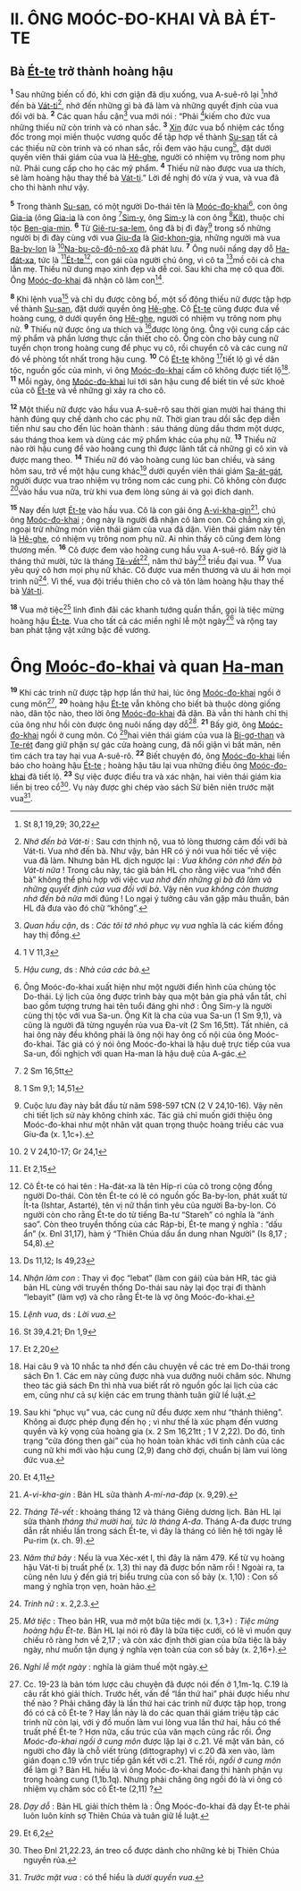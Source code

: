 # II. ÔNG MOÓC-ĐO-KHAI VÀ BÀ ÉT-TE

## Bà [Ét-te]() trở thành hoàng hậu

<sup><b>1</b></sup> Sau những biến cố đó, khi cơn giận đã dịu xuống, vua A-suê-rô lại [^1@-1f7ed874-d717-42f4-80ff-b7022f91c23b]nhớ đến bà [Vát-ti]()[^1-1f7ed874-d717-42f4-80ff-b7022f91c23b], nhớ đến những gì bà đã làm và những quyết định của vua đối với bà. <sup><b>2</b></sup> Các quan hầu cận[^2-1f7ed874-d717-42f4-80ff-b7022f91c23b] vua mới nói : “Phải [^2@-1f7ed874-d717-42f4-80ff-b7022f91c23b]kiếm cho đức vua những thiếu nữ còn trinh và có nhan sắc. <sup><b>3</b></sup> [Xin]() đức vua bổ nhiệm các tổng đốc trong mọi miền thuộc vương quốc để tập hợp về thành [Su-san]() tất cả các thiếu nữ còn trinh và có nhan sắc, rồi đem vào hậu cung[^3-1f7ed874-d717-42f4-80ff-b7022f91c23b], đặt dưới quyền viên thái giám của vua là [Hê-ghe](), người có nhiệm vụ trông nom phụ nữ. Phải cung cấp cho họ các mỹ phẩm. <sup><b>4</b></sup> Thiếu nữ nào được vua ưa thích, sẽ làm hoàng hậu thay thế bà [Vát-ti]().” Lời đề nghị đó vừa ý vua, và vua đã cho thi hành như vậy.

<sup><b>5</b></sup> Trong thành [Su-san](), có một người Do-thái tên là [Moóc-đo-khai]()[^4-1f7ed874-d717-42f4-80ff-b7022f91c23b], con ông [Gia-ia]() (ông [Gia-ia]() là con ông [^3@-1f7ed874-d717-42f4-80ff-b7022f91c23b][Sim-y](), ông [Sim-y]() là con ông [^4@-1f7ed874-d717-42f4-80ff-b7022f91c23b][Kít]()), thuộc chi tộc [Ben-gia-min](). <sup><b>6</b></sup> Từ [Giê-ru-sa-lem](), ông đã bị đi đày[^5-1f7ed874-d717-42f4-80ff-b7022f91c23b] trong số những người bị đi đày cùng với vua [Giu-đa]() là [Giơ-khon-gia](), những người mà vua [Ba-by-lon]() là [^5@-1f7ed874-d717-42f4-80ff-b7022f91c23b][Na-bu-cô-đô-nô-xo]() đã phát lưu. <sup><b>7</b></sup> Ông nuôi nấng dạy dỗ [Ha-đát-xa](), tức là [^6@-1f7ed874-d717-42f4-80ff-b7022f91c23b][Ét-te]()[^6-1f7ed874-d717-42f4-80ff-b7022f91c23b], con gái của người chú ông, vì cô ta [^7@-1f7ed874-d717-42f4-80ff-b7022f91c23b]mồ côi cả cha lẫn mẹ. Thiếu nữ dung mạo xinh đẹp và dễ coi. Sau khi cha mẹ cô qua đời. Ông [Moóc-đo-khai]() đã nhận cô làm con[^7-1f7ed874-d717-42f4-80ff-b7022f91c23b].

<sup><b>8</b></sup> Khi lệnh vua[^8-1f7ed874-d717-42f4-80ff-b7022f91c23b] và chỉ dụ được công bố, một số đông thiếu nữ được tập hợp về thành [Su-san](), đặt dưới quyền ông [Hê-ghe](). Cô [Ét-te]() cũng được đưa về hoàng cung, ở dưới quyền ông [Hê-ghe](), người có nhiệm vụ trông nom phụ nữ. <sup><b>9</b></sup> Thiếu nữ được ông ưa thích và [^8@-1f7ed874-d717-42f4-80ff-b7022f91c23b]được lòng ông. Ông vội cung cấp các mỹ phẩm và phần lương thực cần thiết cho cô. Ông còn cho bảy cung nữ tuyển chọn trong hoàng cung để phục vụ cô, rồi chuyển cô và các cung nữ đó về phòng tốt nhất trong hậu cung. <sup><b>10</b></sup> Cô [Ét-te]() không [^9@-1f7ed874-d717-42f4-80ff-b7022f91c23b]tiết lộ gì về dân tộc, nguồn gốc của mình, vì ông [Moóc-đo-khai]() cấm cô không được tiết lộ[^9-1f7ed874-d717-42f4-80ff-b7022f91c23b]. <sup><b>11</b></sup> Mỗi ngày, ông [Moóc-đo-khai]() lui tới sân hậu cung để biết tin về sức khoẻ của cô [Ét-te]() và về những gì xảy ra cho cô.

<sup><b>12</b></sup> Một thiếu nữ được vào hầu vua A-suê-rô sau thời gian mười hai tháng thi hành đúng quy chế dành cho các phụ nữ. Thời gian trau dồi sắc đẹp diễn tiến như sau cho đến lúc hoàn thành : sáu tháng dùng dầu thơm một dược, sáu tháng thoa kem và dùng các mỹ phẩm khác của phụ nữ. <sup><b>13</b></sup> Thiếu nữ nào rời hậu cung để vào hoàng cung thì được lãnh tất cả những gì cô xin và được mang theo. <sup><b>14</b></sup> Thiếu nữ đó vào hoàng cung lúc ban chiều, và sáng hôm sau, trở về một hậu cung khác[^10-1f7ed874-d717-42f4-80ff-b7022f91c23b] dưới quyền viên thái giám [Sa-át-gát](), người được vua trao nhiệm vụ trông nom các cung phi. Cô không còn được [^10@-1f7ed874-d717-42f4-80ff-b7022f91c23b]vào hầu vua nữa, trừ khi vua đem lòng sủng ái và gọi đích danh.

<sup><b>15</b></sup> Nay đến lượt [Ét-te]() vào hầu vua. Cô là con gái ông [A-vi-kha-gin]()[^11-1f7ed874-d717-42f4-80ff-b7022f91c23b], chú ông [Moóc-đo-khai]() ; ông này là người đã nhận cô làm con. Cô chẳng xin gì, ngoại trừ những món viên thái giám của vua đã dặn. Viên thái giám này tên là [Hê-ghe](), có nhiệm vụ trông nom phụ nữ. Ai nhìn thấy cô cũng đem lòng thương mến. <sup><b>16</b></sup> Cô được đem vào hoàng cung hầu vua A-suê-rô. Bấy giờ là tháng thứ mười, tức là tháng [Tê-vết]()[^12-1f7ed874-d717-42f4-80ff-b7022f91c23b], năm thứ bảy[^13-1f7ed874-d717-42f4-80ff-b7022f91c23b] triều đại vua. <sup><b>17</b></sup> Vua yêu quý cô hơn mọi phụ nữ khác. Cô được vua mến thương và ưu ái hơn mọi trinh nữ[^14-1f7ed874-d717-42f4-80ff-b7022f91c23b]. Vì thế, vua đội triều thiên cho cô và tôn làm hoàng hậu thay thế bà [Vát-ti]().

<sup><b>18</b></sup> Vua mở tiệc[^15-1f7ed874-d717-42f4-80ff-b7022f91c23b] linh đình đãi các khanh tướng quần thần, gọi là tiệc mừng hoàng hậu [Ét-te](). Vua cho tất cả các miền nghỉ lễ một ngày[^16-1f7ed874-d717-42f4-80ff-b7022f91c23b] và rộng tay ban phát tặng vật xứng bậc đế vương.

# Ông [Moóc-đo-khai]() và quan [Ha-man]()

<sup><b>19</b></sup> Khi các trinh nữ được tập hợp lần thứ hai, lúc ông [Moóc-đo-khai]() ngồi ở cung môn[^17-1f7ed874-d717-42f4-80ff-b7022f91c23b], <sup><b>20</b></sup> hoàng hậu [Ét-te]() vẫn không cho biết bà thuộc dòng giống nào, dân tộc nào, theo lời ông [Moóc-đo-khai]() đã dặn. Bà vẫn thi hành chỉ thị của ông như hồi còn được ông nuôi nấng dạy dỗ[^18-1f7ed874-d717-42f4-80ff-b7022f91c23b]. <sup><b>21</b></sup> Bấy giờ, ông [Moóc-đo-khai]() ngồi ở cung môn. Có [^11@-1f7ed874-d717-42f4-80ff-b7022f91c23b]hai viên thái giám của vua là [Bi-gơ-than]() và [Te-rét]() đang giữ phận sự gác cửa hoàng cung, đã nổi giận vì bất mãn, nên tìm cách tra tay hại vua A-suê-rô. <sup><b>22</b></sup> Biết chuyện đó, ông [Moóc-đo-khai]() liền báo cho hoàng hậu [Ét-te]() ; hoàng hậu tâu lại vua những điều ông [Moóc-đo-khai]() đã tiết lộ. <sup><b>23</b></sup> Sự việc được điều tra và xác nhận, hai viên thái giám kia liền bị treo cổ[^19-1f7ed874-d717-42f4-80ff-b7022f91c23b]. Vụ này được ghi chép vào sách Sử biên niên trước mặt vua[^20-1f7ed874-d717-42f4-80ff-b7022f91c23b].

[^1-1f7ed874-d717-42f4-80ff-b7022f91c23b]: _Nhớ đến bà Vát-ti_ : Sau cơn thịnh nộ, vua tỏ lòng thương cảm đối với bà Vát-ti. Vua nhớ đến bà. Như vậy, bản HR có ý nói vua hối tiếc về việc vua đã làm. Nhưng bản HL dịch ngược lại : _Vua không còn nhớ đến bà Vát-ti nữa_ ! Trong câu này, tác giả bản HL cho rằng việc vua “nhớ đến bà” không thể phù hợp với việc _vua nhớ đến những gì bà đã làm và những quyết định của vua đối với bà_. Vậy nên _vua không còn thương nhớ đến bà nữa_ mới đúng ! Lo ngại ý tưởng câu văn gặp mâu thuẫn, bản HL đã đưa vào đó chữ “không”.

[^2-1f7ed874-d717-42f4-80ff-b7022f91c23b]: _Quan hầu cận_, ds : _Các tôi tớ nhỏ phục vụ vua_ nghĩa là các kiếm đồng hay thị đồng.

[^3-1f7ed874-d717-42f4-80ff-b7022f91c23b]: _Hậu cung_, ds : _Nhà của các bà_.

[^4-1f7ed874-d717-42f4-80ff-b7022f91c23b]: Ông Moóc-đo-khai xuất hiện như một người điển hình của chủng tộc Do-thái. Lý lịch của ông được trình bày qua một bản gia phả vắn tắt, chỉ bao gồm tượng trưng hai tên tuổi đáng ghi nhớ : Ông Sim-y là người cùng thị tộc với vua Sa-un. Ông Kít là cha của vua Sa-un (1 Sm 9,1), và cũng là người đã từng nguyền rủa vua Đa-vít (2 Sm 16,5tt). Tất nhiên, cả hai ông này đều không phải là ông nội hay ông cố nội của ông Moóc-đo-khai. Tác giả có ý nói ông Moóc-đo-khai là hậu duệ trực tiếp của vua Sa-un, đối nghịch với quan Ha-man là hậu duệ của A-gác.

[^5-1f7ed874-d717-42f4-80ff-b7022f91c23b]: Cuộc lưu đày này bắt đầu từ năm 598-597 tCN (2 V 24,10-16). Vậy nên chi tiết lịch sử này không chính xác. Tác giả chỉ muốn giới thiệu ông Moóc-đo-khai như một nhân vật quan trọng thuộc hoàng triều các vua Giu-đa (x. 1,1c+).

[^6-1f7ed874-d717-42f4-80ff-b7022f91c23b]: Cô Ét-te có hai tên : Ha-đát-xa là tên Híp-ri của cô trong cộng đồng người Do-thái. Còn tên Ét-te có lẽ có nguồn gốc Ba-by-lon, phát xuất từ Ít-ta (Ishtar, Astarté), tên vị nữ thần tình yêu của người Ba-by-lon. Có người còn cho rằng Ét-te do từ tiếng Ba-tư “Stareh” có nghĩa là “ánh sao”. Còn theo truyền thống của các Ráp-bi, Ét-te mang ý nghĩa : “dấu ẩn” (x. Đnl 31,17), hàm ý “Thiên Chúa dấu ẩn dung nhan Người” (Is 8,17 ; 54,8).

[^7-1f7ed874-d717-42f4-80ff-b7022f91c23b]: _Nhận làm con_ : Thay vì đọc “lebat” (làm con gái) của bản HR, tác giả bản HL cùng với truyền thống Do-thái sau này lại đọc trại đi thành “lebayit” (làm vợ) và cho rằng Ét-te là vợ ông Moóc-đo-khai.

[^8-1f7ed874-d717-42f4-80ff-b7022f91c23b]: _Lệnh vua_, ds : _Lời vua_.

[^9-1f7ed874-d717-42f4-80ff-b7022f91c23b]: Hai câu 9 và 10 nhắc ta nhớ đến câu chuyện về các trẻ em Do-thái trong sách Đn 1. Các em này cũng được nhà vua dưỡng nuôi chăm sóc. Nhưng theo tác giả sách Đn thì nhà vua biết rất rõ nguồn gốc lai lịch của các em, cũng như cả sự kiện các em trung thành tuân giữ lề luật.

[^10-1f7ed874-d717-42f4-80ff-b7022f91c23b]: Sau khi “phục vụ” vua, các cung nữ đều được xem như “thánh thiêng”. Không ai được phép đụng đến họ ; vì như thế là xúc phạm đến vương quyền và kỳ vọng của hoàng gia (x. 2 Sm 16,21tt ; 1 V 2,22). Do đó, tình trạng “cửa đóng then gài” của họ hoàn toàn khác với tình cảnh của các cung nữ khi mới vào hậu cung (2,9) đang chờ đợi, chuẩn bị làm vui lòng đức vua.

[^11-1f7ed874-d717-42f4-80ff-b7022f91c23b]: _A-vi-kha-gin_ : Bản HL sửa thành _A-mi-na-đáp_ (x. 9,29).

[^12-1f7ed874-d717-42f4-80ff-b7022f91c23b]: _Tháng Tê-vết_ : khoảng tháng 12 và tháng Giêng dương lịch. Bản HL lại sửa thành _tháng thứ mười hai, tức là tháng A-đa_. Tháng A-đa được trưng dẫn rất nhiều lần trong sách Ét-te, vì đây là tháng có liên hệ tới ngày lễ Pu-rim (x. ch. 9).

[^13-1f7ed874-d717-42f4-80ff-b7022f91c23b]: _Năm thứ bảy_ : Nếu là vua Xéc-xét I, thì đây là năm 479. Kể từ vụ hoàng hậu Vát-ti bị truất phế (x. 1,3) thì nay đã được bốn năm rồi ! Ngoài ra, ta cũng nên lưu ý đến giá trị biểu trưng của con số bảy (x. 1,10) : Con số mang ý nghĩa trọn vẹn, hoàn hảo.

[^14-1f7ed874-d717-42f4-80ff-b7022f91c23b]: _Trinh nữ_ : x. 2,2.3.

[^15-1f7ed874-d717-42f4-80ff-b7022f91c23b]: _Mở tiệc_ : Theo bản HR, vua mở một bữa tiệc mới (x. 1,3+) : _Tiệc mừng hoàng hậu Ét-te_. Bản HL lại nói rõ đây là bữa tiệc cưới, có lẽ vì muốn quy chiếu rõ ràng hơn về 2,17 ; và còn xác định thời gian của bữa tiệc là bảy ngày, như muốn tận dụng ý nghĩa vẹn toàn của con số bảy (x. 2,16+).

[^16-1f7ed874-d717-42f4-80ff-b7022f91c23b]: _Nghỉ lễ một ngày_ : nghĩa là giảm thuế một ngày.

[^17-1f7ed874-d717-42f4-80ff-b7022f91c23b]: Cc. 19-23 là bản tóm lược câu chuyện đã được nói đến ở 1,1m-1q. C.19 là câu rất khó giải thích. Trước hết, vấn đề “lần thứ hai” phải được hiểu như thế nào ? Phải chăng đây là lần thứ hai các trinh nữ được tập họp, trong đó có cả cô Ét-te ? Hay lần này là do các quan thái giám triệu tập các trinh nữ còn lại, với ý đồ muốn làm vui lòng vua lần thứ hai, hầu có thể truất phế Ét-te ? Hơn nữa, cấu trúc của văn mạch cũng rắc rối. _Ông Moóc-đo-khai ngồi ở cung môn_ được lặp lại ở c.21. Về mặt văn bản, có người cho đây là chỗ viết trùng (dittography) vì c.20 đã xen vào, làm gián đoạn c.19 vốn trực tiếp gắn kết với c.21. Thế rồi, _ngồi ở cung môn_ để làm gì ? Bản HL hiểu là vì ông Moóc-đo-khai đang thi hành phận vụ trong hoàng cung (1,1b.1q). Nhưng phải chăng ông ngồi đó là vì ông có nhiệm vụ chăm sóc cô Ét-te (2,11) ?

[^18-1f7ed874-d717-42f4-80ff-b7022f91c23b]: _Dạy dỗ_ : Bản HL giải thích thêm là : Ông Moóc-đo-khai đã dạy Ét-te phải luôn luôn kính sợ Thiên Chúa và tuân giữ lề luật.

[^19-1f7ed874-d717-42f4-80ff-b7022f91c23b]: Theo Đnl 21,22.23, án treo cổ được dành cho những kẻ bị Thiên Chúa nguyền rủa.

[^20-1f7ed874-d717-42f4-80ff-b7022f91c23b]: _Trước mặt vua_ : có thể hiểu là _dưới quyền vua_.

[^1@-1f7ed874-d717-42f4-80ff-b7022f91c23b]: St 8,1 19,29; 30,22

[^2@-1f7ed874-d717-42f4-80ff-b7022f91c23b]: 1 V 11,3

[^3@-1f7ed874-d717-42f4-80ff-b7022f91c23b]: 2 Sm 16,5tt

[^4@-1f7ed874-d717-42f4-80ff-b7022f91c23b]: 1 Sm 9,1; 14,51

[^5@-1f7ed874-d717-42f4-80ff-b7022f91c23b]: 2 V 24,10-17; Gr 24,1

[^6@-1f7ed874-d717-42f4-80ff-b7022f91c23b]: Et 2,15

[^7@-1f7ed874-d717-42f4-80ff-b7022f91c23b]: Ds 11,12; Is 49,23

[^8@-1f7ed874-d717-42f4-80ff-b7022f91c23b]: St 39,4.21; Đn 1,9

[^9@-1f7ed874-d717-42f4-80ff-b7022f91c23b]: Et 2,20

[^10@-1f7ed874-d717-42f4-80ff-b7022f91c23b]: Et 4,11

[^11@-1f7ed874-d717-42f4-80ff-b7022f91c23b]: Et 6,2
